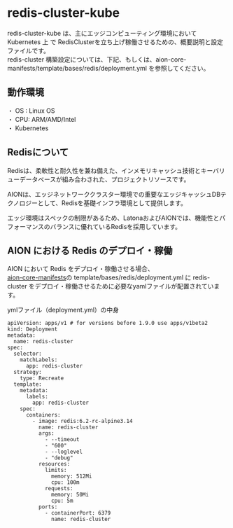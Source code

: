 # redis-cluster-kube
redis-cluster-kube は、主にエッジコンピューティング環境において Kubernetes 上 で RedisClusterを立ち上げ稼働させるための、概要説明と設定ファイルです。    
redis-cluster 構築設定については、下記、もしくは、aion-core-manifests/template/bases/redis/deployment.yml を参照してください。   

## 動作環境
・ OS : Linux OS  
・ CPU: ARM/AMD/Intel  
・ Kubernetes  

## Redisについて
Redisは、柔軟性と耐久性を兼ね備えた、インメモリキャッシュ技術とキーバリューデータベースが組み合わされた、プロジェクトリソースです。

AIONは、エッジネットワーククラスター環境での重要なエッジキャッシュDBテクノロジーとして、Redisを基礎インフラ環境として提供します。

エッジ環境はスペックの制限があるため、LatonaおよびAIONでは、機能性とパフォーマンスのバランスに優れているRedisを採用しています。  


## AION における Redis のデプロイ・稼働
AION において Redis をデプロイ・稼働させる場合、  
[aion-core-manifests](https://github.com/latonaio/aion-core-manifests)の template/bases/redis/deployment.yml に redis-cluster をデプロイ・稼働させるために必要なyamlファイルが配置されています。

ymlファイル（deployment.yml）の中身
```      
apiVersion: apps/v1 # for versions before 1.9.0 use apps/v1beta2
kind: Deployment
metadata:
  name: redis-cluster
spec:
  selector:
    matchLabels:
      app: redis-cluster
  strategy:
    type: Recreate
  template:
    metadata:
      labels:
        app: redis-cluster
    spec:
      containers:
        - image: redis:6.2-rc-alpine3.14
          name: redis-cluster
          args:
            - --timeout
            - "600"
            - --loglevel
            - "debug"
          resources:
            limits:
              memory: 512Mi
              cpu: 100m
            requests:
              memory: 50Mi
              cpu: 5m
          ports:
            - containerPort: 6379
              name: redis-cluster

```